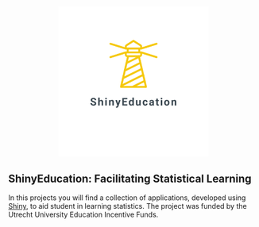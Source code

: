 

<p align="center">
  <a href="https://github.com/UtrechtUniversity/ShinyEducation">
    <img width="60%" height="60%" src="https://github.com/UtrechtUniversity/ShinyEducation/blob/5947a80dda36ad8fbb80ab02c302bda0eb27b11d/logos/logo_transparent.png">
  </a>
</p>

## ShinyEducation: Facilitating Statistical Learning

In this projects you will find a collection of applications, developed using [Shiny](https://shiny.posit.co/), to aid student in learning statistics. The project was funded by the Utrecht University Education Incentive Funds. 

